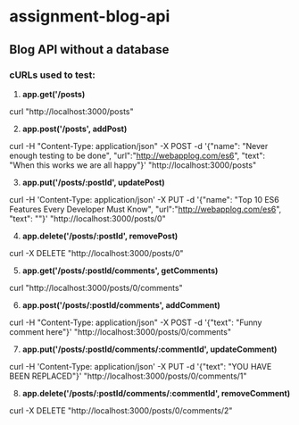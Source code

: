 # assignment-blog-api
## Blog API without a database


### cURLs used to test:

1. **app.get('/posts)**

curl "http://localhost:3000/posts"


2. **app.post('/posts', addPost)**

curl -H "Content-Type: application/json" -X POST -d '{"name": "Never enough testing to be done", "url":"http://webapplog.com/es6", "text": "When this works we are all happy"}'  "http://localhost:3000/posts"


3. **app.put('/posts/:postId', updatePost)**

curl -H 'Content-Type: application/json' -X PUT -d '{"name": "Top 10 ES6 Features Every Developer Must Know", "url":"http://webapplog.com/es6", "text": ""}' "http://localhost:3000/posts/0"


4. **app.delete('/posts/:postId', removePost)**

curl -X DELETE "http://localhost:3000/posts/0"


5. **app.get('/posts/:postId/comments', getComments)**

curl "http://localhost:3000/posts/0/comments"


6. **app.post('/posts/:postId/comments', addComment)**

curl -H "Content-Type: application/json" -X POST -d '{"text": "Funny comment here"}'  "http://localhost:3000/posts/0/comments"


7. **app.put('/posts/:postId/comments/:commentId', updateComment)**

curl -H 'Content-Type: application/json' -X PUT -d '{"text": "YOU HAVE BEEN REPLACED"}' "http://localhost:3000/posts/0/comments/1"


8. **app.delete('/posts/:postId/comments/:commentId', removeComment)**

curl -X DELETE "http://localhost:3000/posts/0/comments/2"